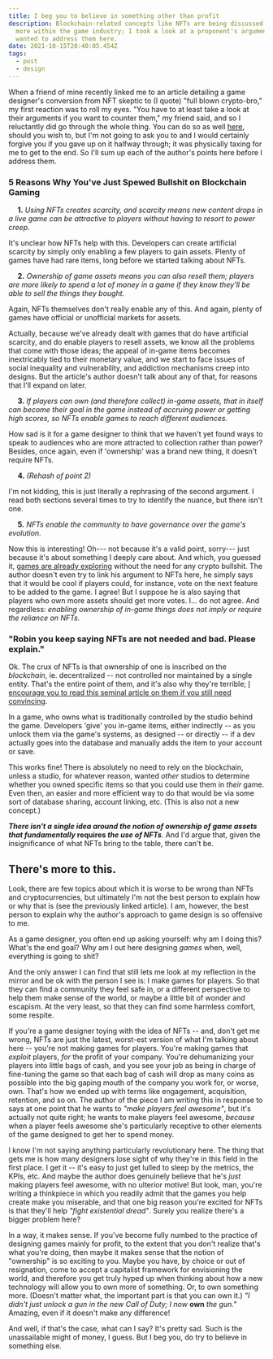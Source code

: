 ```yaml
---
title: I beg you to believe in something other than profit
description: Blockchain-related concepts like NFTs are being discussed more and
  more within the game industry; I took a look at a proponent's arguments, and
  wanted to address them here.
date: 2021-10-15T20:40:05.454Z
tags:
  - post
  - design
---
```

When a friend of mine recently linked me to an article detailing a game designer's conversion from NFT skeptic to (I quote) "full blown crypto-bro," my first reaction was to roll my eyes. "You have to at least take a look at their arguments if you want to counter them," my friend said, and so I reluctantly did go through the whole thing. You can do so as well [here](https://www.deconstructoroffun.com/blog/2021/10/9/5-reasons-why-i-am-bullish-on-blockchain-gaming), should you wish to, but I'm not going to ask you to and I would certainly forgive you if you gave up on it halfway through; it was physically taxing for me to get to the end. So I'll sum up each of the author's points here before I address them.

### 5 Reasons Why You've Just Spewed Bullshit on Blockchain Gaming

&emsp; **1.** *Using NFTs creates scarcity, and scarcity means new content drops in a live game can be attractive to players without having to resort to power creep.*

It's unclear how NFTs help with this. Developers can create artificial scarcity by simply only enabling a few players to gain assets. Plenty of games have had rare items, long before we started talking about NFTs. 

&emsp; **2.** *Ownership of game assets means you can also resell them; players are more likely to spend a lot of money in a game if they know they'll be able to sell the things they bought.*

Again, NFTs themselves don't really enable any of this. And again, plenty of games have official or unofficial markets for assets.

Actually, because we've already dealt with games that do have artificial scarcity, and do enable players to resell assets, we know all the problems that come with those ideas; the appeal of in-game items becomes inextricably tied to their monetary value, and we start to face issues of social inequality and vulnerability, and addiction mechanisms creep into designs. But the article's author doesn't talk about any of that, for reasons that I'll expand on later.

&emsp; **3.** *If players can own (and therefore collect) in-game assets, that in itself can become their goal in the game instead of accruing power or getting high scores, so NFTs enable games to reach different audiences.*

How sad is it for a game designer to think that we haven't yet found ways to speak to audiences who are more attracted to collection rather than power? Besides, once again, even if 'ownership' was a brand new thing, it doesn't require NFTs.

&emsp; **4.** *(Rehash of point 2)*

I'm not kidding, this is just literally a rephrasing of the second argument. I read both sections several times to try to identify the nuance, but there isn't one.

&emsp; **5.** *NFTs enable the community to have governance over the game's evolution.*

Now this is interesting! Oh--- not because it's a valid point, sorry--- just because it's about something I deeply care about. And which, you guessed it, [games are already exploring](https://www.blaseball.com) without the need for any crypto bullshit. The author doesn't even try to link his argument to NFTs here, he simply says that it would be cool if players could, for instance, vote on the next feature to be added to the game. I agree! But I suppose he is also saying that players who own more assets should get more votes. I... do not agree. And regardless: *enabling ownership of in-game things does not imply or require the reliance on NFTs.*

### "Robin you keep saying NFTs are not needed and bad. Please explain."

Ok. The crux of NFTs is that ownership of one is inscribed on the *blockchain*, ie. decentralized -- not controlled nor maintained by a single entity. That's the entire point of them, and it's also why they're terrible; [I encourage you to read this seminal article on them if you still need convincing](https://everestpipkin.medium.com/but-the-environmental-issues-with-cryptoart-1128ef72e6a3).

In a game, who owns what is traditionally controlled by the studio behind the game. Developers 'give' you in-game items, either indirectly -- as you unlock them via the game's systems, as designed -- or directly -- if a dev actually goes into the database and manually adds the item to your account or save.

This works fine! There is absolutely no need to rely on the blockchain, unless a studio, for whatever reason, wanted *other* studios to determine whether you owned specific items so that you could use them in *their* game. Even then, an easier and more efficient way to do that would be via some sort of database sharing, account linking, etc. (This is also not a new concept.)

***There isn't a single idea around the notion of ownership of game assets that fundamentally* requires *the use of NFTs***. And I'd argue that, given the insignificance of what NFTs bring to the table, there can't be.

## There's more to this.

Look, there are few topics about which it is worse to be wrong than NFTs and cryptocurrencies, but ultimately I'm not the best person to explain how or why that is (see the previously linked article). I am, however, the best person to explain why the author's approach to game design is so offensive to me.

As a game designer, you often end up asking yourself: why am I doing this? What's the end goal? Why am I out here designing *games* when, well, everything is going to shit?

And the only answer I can find that still lets me look at my reflection in the mirror and be ok with the person I see is: I make games for players. So that they can find a community they feel safe in, or a different perspective to help them make sense of the world, or maybe a little bit of wonder and escapism. At the very least, so that they can find some harmless comfort, some respite.

If you're a game designer toying with the idea of NFTs -- and, don't get me wrong, NFTs are just the latest, worst-est version of what I'm talking about here -- you're not making games for players. You're making games that *exploit* players, *for* the profit of your company. You're dehumanizing your players into little bags of cash, and you see your job as being in charge of fine-tuning the game so that each bag of cash will drop as many coins as possible into the big gaping mouth of the company you work for, or worse, own. That's how we ended up with terms like engagement, acquisition, retention, and so on. The author of the piece I am writing this in response to says at one point that he wants to *"make players feel awesome"*, but it's actually not quite right; he wants to make players feel awesome, *because* when a player feels awesome she's particularly receptive to other elements of the game designed to get her to spend money.

I know I'm not saying anything particularly revolutionary here. The thing that gets me is how many designers lose sight of why they're in this field in the first place. I get it -- it's easy to just get lulled to sleep by the metrics, the KPIs, etc. And maybe the author does genuinely believe that he's *just* making players feel awesome, with no ulterior motive! But look, man, you're writing a thinkpiece in which you readily admit that the games you help create make you miserable, and that one big reason you're excited for NFTs is that they'll help *"fight existential dread"*. Surely you realize there's a bigger problem here?

In a way, it makes sense. If you've become fully numbed to the practice of designing games mainly for profit, to the extent that you don't realize that's what you're doing, then maybe it makes sense that the notion of "ownership" is so exciting to you. Maybe you have, by choice or out of resignation, come to accept a capitalist framework for envisioning the world, and therefore you get truly hyped up when thinking about how a new technology will allow you to own more of something. Or, to own something more. (Doesn't matter what, the important part is that you can own it.) *"I didn't just unlock a gun in the new Call of Duty; I now* **own** *the gun."* Amazing, even if it doesn't make any difference!

And well, if that's the case, what can I say? It's pretty sad. Such is the unassailable might of money, I guess. But I beg you, do try to believe in something else.
